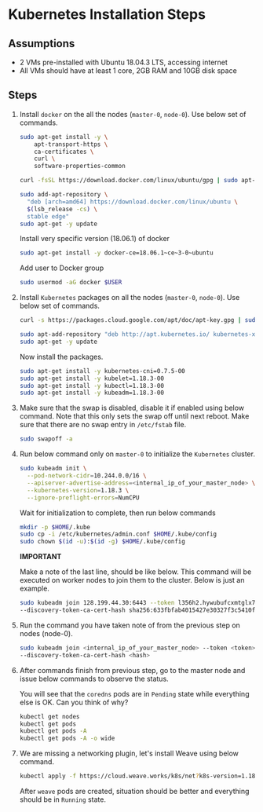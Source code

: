 # Kubernetes Installation Steps

## Assumptions

- 2 VMs pre-installed with Ubuntu 18.04.3 LTS, accessing internet
- All VMs should have at least 1 core, 2GB RAM and 10GB disk space

## Steps

1. Install `docker` on the all the nodes (`master-0`, `node-0`). Use below set of commands.

    ```bash
    sudo apt-get install -y \
        apt-transport-https \
        ca-certificates \
        curl \
        software-properties-common
    ```

    ```bash
    curl -fsSL https://download.docker.com/linux/ubuntu/gpg | sudo apt-key add -
    ```

    ```bash
    sudo add-apt-repository \
      "deb [arch=amd64] https://download.docker.com/linux/ubuntu \
      $(lsb_release -cs) \
      stable edge"
    sudo apt-get -y update
    ```

    Install very specific version (18.06.1) of docker

    ```bash
    sudo apt-get install -y docker-ce=18.06.1~ce~3-0~ubuntu
    ```

    Add user to Docker group

    ```bash
    sudo usermod -aG docker $USER
    ```

1. Install `Kubernetes` packages on all the nodes (`master-0`, `node-0`). Use below set of commands.

    ```bash
    curl -s https://packages.cloud.google.com/apt/doc/apt-key.gpg | sudo apt-key add -
    ```

    ```bash
    sudo apt-add-repository "deb http://apt.kubernetes.io/ kubernetes-xenial main"
    sudo apt-get -y update
    ```

    Now install the packages.

    ```bash
    sudo apt-get install -y kubernetes-cni=0.7.5-00
    sudo apt-get install -y kubelet=1.18.3-00
    sudo apt-get install -y kubectl=1.18.3-00
    sudo apt-get install -y kubeadm=1.18.3-00
    ```

1. Make sure that the swap is disabled, disable it if enabled using below command. Note that this only sets the swap off until next reboot. Make sure that there are no swap entry in `/etc/fstab` file.

    ```bash
    sudo swapoff -a
    ```

1. Run below command only on `master-0` to initialize the `Kubernetes` cluster.

    ```bash
    sudo kubeadm init \
      --pod-network-cidr=10.244.0.0/16 \
      --apiserver-advertise-address=<internal_ip_of_your_master_node> \
      --kubernetes-version=1.18.3 \
      --ignore-preflight-errors=NumCPU
    ```

    Wait for initialization to complete, then run below commands

    ```bash
    mkdir -p $HOME/.kube
    sudo cp -i /etc/kubernetes/admin.conf $HOME/.kube/config
    sudo chown $(id -u):$(id -g) $HOME/.kube/config
    ```

    **IMPORTANT**

    Make a note of the last line, should be like below. This command will be executed on worker nodes to join them to the cluster. Below is just an example.

    ```bash
    sudo kubeadm join 128.199.44.30:6443 --token l356h2.hywubufcxmtglx7s \
    --discovery-token-ca-cert-hash sha256:633fbfab4015427e30327f3c5410fa698a1db7bf9d13f396b841b2de1e4e2987
    ```

1. Run the command you have taken note of from the previous step on nodes (node-0).

    ```bash
    sudo kubeadm join <internal_ip_of_your_master_node> --token <token> \
    --discovery-token-ca-cert-hash <hash>
    ```

1. After commands finish from previous step, go to the master node and issue below commands to observe the status.

    You will see that the `coredns` pods are in `Pending` state while everything else is OK. Can you think of why?

    ```bash
    kubectl get nodes
    kubectl get pods
    kubectl get pods -A
    kubectl get pods -A -o wide
    ```

1. We are missing a networking plugin, let's install Weave using below command.

    ```bash
    kubectl apply -f https://cloud.weave.works/k8s/net?k8s-version=1.18
    ```

    After `weave` pods are created, situation should be better and everything should be in `Running` state.
